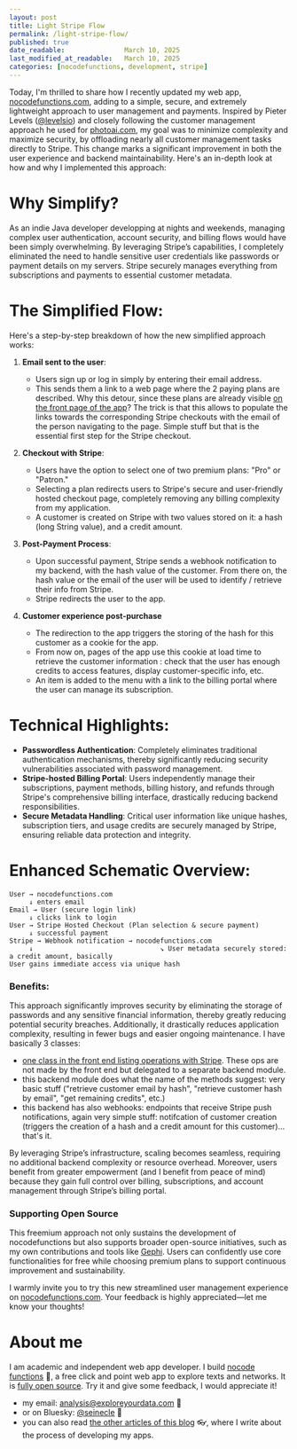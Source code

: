 ```yaml
---
layout: post
title: Light Stripe Flow
permalink: /light-stripe-flow/
published: true
date_readable:               March 10, 2025
last_modified_at_readable:   March 10, 2025
categories: [nocodefunctions, development, stripe]
---
```

Today, I'm thrilled to share how I recently updated my web app, [nocodefunctions.com](https://nocodefunctions.com), adding to a simple, secure, and extremely lightweight approach to user management and payments. Inspired by Pieter Levels ([@levelsio](https://x.com/levelsio)) and closely following the customer management approach he used for [photoai.com](https://photoai.com), my goal was to minimize complexity and maximize security, by offloading nearly all customer management tasks directly to Stripe. This change marks a significant improvement in both the user experience and backend maintainability. Here's an in-depth look at how and why I implemented this approach:

# Why Simplify?

As an indie Java developer developping at nights and weekends, managing complex user authentication, account security, and billing flows would have been simply overwhelming. By leveraging Stripe’s capabilities, I completely eliminated the need to handle sensitive user credentials like passwords or payment details on my servers. Stripe securely manages everything from subscriptions and payments to essential customer metadata.

# The Simplified Flow:

Here's a step-by-step breakdown of how the new simplified approach works:

1. **Email sent to the user**:

   - Users sign up or log in simply by entering their email address.
   - This sends them a link to a web page where the 2 paying plans are described. Why this detour, since these plans are already visible [on the front page of the app](https://nocodefunctions.com/#input-email-container-anchor)? The trick is that this allows to populate the links towards the corresponding Stripe checkouts with the email of the person navigating to the page. Simple stuff but that is the essential first step for the Stripe checkout.

2. **Checkout with Stripe**:

   - Users have the option to select one of two premium plans: "Pro" or "Patron."
   - Selecting a plan redirects users to Stripe's secure and user-friendly hosted checkout page, completely removing any billing complexity from my application.
   - A customer is created on Stripe with two values stored on it: a hash (long String value), and a credit amount.

3. **Post-Payment Process**:

   - Upon successful payment, Stripe sends a webhook notification to my backend, with the hash value of the customer. From there on, the hash value or the email of the user will be used to identify / retrieve their info from Stripe.
   - Stripe redirects the user to the app.
  
4. **Customer experience post-purchase**
   - The redirection to the app triggers the storing of the hash for this customer as a cookie for the app.
   - From now on, pages of the app use this cookie at load time to retrieve the customer information : check that the user has enough credits to access features, display customer-specific info, etc.
   - An item is added to the menu with a link to the billing portal where the user can manage its subscription. 

# Technical Highlights:

- **Passwordless Authentication**: Completely eliminates traditional authentication mechanisms, thereby significantly reducing security vulnerabilities associated with password management.
- **Stripe-hosted Billing Portal**: Users independently manage their subscriptions, payment methods, billing history, and refunds through Stripe's comprehensive billing interface, drastically reducing backend responsibilities.
- **Secure Metadata Handling**: Critical user information like unique hashes, subscription tiers, and usage credits are securely managed by Stripe, ensuring reliable data protection and integrity.

# Enhanced Schematic Overview:

```
User → nocodefunctions.com
     ↓ enters email
Email → User (secure login link)
     ↓ clicks link to login
User → Stripe Hosted Checkout (Plan selection & secure payment)
     ↓ successful payment
Stripe → Webhook notification → nocodefunctions.com
     ↓                                ↘ User metadata securely stored: a credit amount, basically
User gains immediate access via unique hash
```

### Benefits:

This approach significantly improves security by eliminating the storage of passwords and any sensitive financial information, thereby greatly reducing potential security breaches. Additionally, it drastically reduces application complexity, resulting in fewer bugs and easier ongoing maintenance. I have basically 3 classes:

- [one class in the front end listing operations with Stripe](https://github.com/seinecle/nocodefunctions-web-app/blob/main/src/main/java/net/clementlevallois/nocodeapp/web/front/stripe/StripeBean.java). These ops are not made by the front end but delegated to a separate backend module.
- this backend module does what the name of the methods suggest: very basic stuff ("retrieve customer email by hash", "retrieve customer hash by email", "get remaining credits", etc.)
- this backend has also webhooks: endpoints that receive Stripe push notifications, again very simple stuff: notifcation of customer creation (triggers the creation of a hash and a credit amount for this customer)... that's it. 

By leveraging Stripe’s infrastructure, scaling becomes seamless, requiring no additional backend complexity or resource overhead. Moreover, users benefit from greater empowerment (and I benefit from peace of mind) because they gain full control over billing, subscriptions, and account management through Stripe’s billing portal.

### Supporting Open Source

This freemium approach not only sustains the development of nocodefunctions but also supports broader open-source initiatives, such as my own contributions and tools like [Gephi](https://gephi.org/). Users can confidently use core functionalities for free while choosing premium plans to support continuous improvement and sustainability.

I warmly invite you to try this new streamlined user management experience on [nocodefunctions.com](https://nocodefunctions.com). Your feedback is highly appreciated—let me know your thoughts!

# About me
I am academic and independent web app developer. I build [nocode functions](https://nocodefunctions.com) 🔎, a free click and point web app to explore texts and networks. It is [fully open source](https://github.com/seinecle/nocodefunctions). Try it and give some feedback, I would appreciate it!

* my email: [analysis@exploreyourdata.com](mailto:analysis@exploreyourdata.com) 📧
* or on Bluesky: [@seinecle](https://bsky.app/profile/seinecle.bsky.social) 📱
* you can also read [the other articles of this blog](https://nocodefunctions.com/blog) 👓, where I write about the process of developing my apps.
